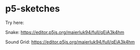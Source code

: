 # p5-sketches

Try here:

Snake: https://editor.p5js.org/maierluk94/full/qEiA3k4hm

Sound Grid: https://editor.p5js.org/maierluk94/full/qEiA3k4hm
